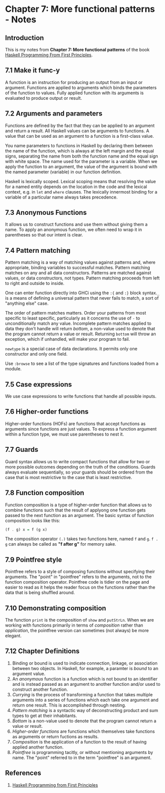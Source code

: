 # Chapter 7: More functional patterns - Notes

## Introduction

This is my notes from **Chapter 7: More functional patterns** of the book [Haskell Programming From First Principles](http://haskellbook.com).

## 7.1 Make it func-y

A function is an instruction for producing an output from an input or argument. Functions are applied to arguments which binds the parameters of the function to values. Fully applied function with its arguments is evaluated to produce output or result.

## 7.2 Arguments and parameters

Functions are defined by the fact that they can be applied to an argument and return a result. All Haskell values can be arguments to functions. A value that can be used as an argument to a function is a first-class value.

You name parameters to functions in Haskell by declaring them between the name of the function, which is always at the left margin and the equal signs, separating the name from both the function name and the equal sign with white space. The name used for the parameter is a variable. When we apply the function to an argument, the value of the argument is bound with the named parameter (variable) in our function definition.

Haskell is lexically scoped. Lexical scoping means that resolving the value for a named entity depends on the location in the code and the lexical context, e.g. in `let` and `where` clauses. The lexically innermost binding for a variable of a particular name always takes precedence.

## 7.3 Anonymous Functions

It allows us to construct functions and use them without giving them a name. To apply an anonymous function, we often need to wrap it in parentheses so that our intent is clear.

## 7.4 Pattern matching

Pattern matching is a way of matching values against patterns and, where appropriate, binding variables to successful matches. Pattern matching matches on any and all data constructors. Patterns are matched against values, or data constructors, not types. Pattern matching proceeds from left to right and outside to inside.

One can enter function directly into GHCi using the `:{` and `:}` block syntax.`_` is a means of defining a universal pattern that never fails to match, a sort of "anything else" case.

The order of pattern matches matters. Order your patterns from most specific to least specific, particularly as it concerns the use of `-` to unconditionally match any value. Incomplete pattern matches applied to data they don't handle will return *bottom*, a non-value used to denote that the program cannot return a value or result. Returning `bottom` will throw an exception, which if unhandled, will make your program to fail.

`newtype` is a special case of data declarations. It permits only one constructor and only one field.

Use `:browse` to see a list of the type signatures and functions loaded from a module.

## 7.5 Case expressions

We use case expressions to write functions that handle all possible inputs.

## 7.6 Higher-order functions

Higher-order functions (HOFs) are functions that accept functions as arguments since functions are just values. To express a function argument within a function type, we must use parentheses to nest it.

## 7.7 Guards

Guard syntax allows us to write compact functions that allow for two or more possible outcomes depending on the truth of the conditions. Guards always evaluate sequentially, so your guards should be ordered from the case that is most restrictive to the case that is least restrictive.

## 7.8 Function composition

Function composition is a type of higher-order function that allows us to combine functions such that the result of applyong one function gets passed to the next function as an argument. The basic syntax of function composition looks like this:

```haskell
(f . g) x = f (g x)
```

The composition operator `(.)` takes two functions here, named `f` and `g`. `f . g` can always be called as **"f after g"** for memory sake.

## 7.9 Pointfree style

Pointfree refers to a style of composing functions without specifying their arguments. The "point" in "pointfree" refers to the arguments, not to the function composition operator. Pointfree code is tidier on the page and easier to read as it helps the reader focus on the functions rather than the data that is being shuffled around.

## 7.10 Demonstrating composition

The function `print` is the composition of `show` and `putStrLn`. When we are working with functions primarily in terms of *composition* rather than *application*, the pointfree version can sometimes (not always) be more elegant.

## 7.12 Chapter Definitions

1. Binding or bound is used to indicate connection, linkage, or association between two objects. In Haskell, for example, a paramter is *bound* to an argument value.
2. An *anonymous* function is a function which is not bound to an identifier and is instead passed as an argument to another function and/or used to construct another function.
3. *Currying* is the process of transforming a function that takes multiple arguments into a series of functions which each take one argument and return one result. This is accomplished through nesting.
4. *Pattern matching* is a syntactic way of deconstructing product and sum types to get at their inhabitants.
5. *Bottom* is a non-value used to denote that the program cannot return a value or result.
6. *Higher-order functions* are functions which themselves take functions as arguments or return fuctions as results.
7. *Composition* is the application of a function to the result of having applied another function.
8. *Pointfree* is programming tacitly, or without mentioning arguments by name. The "point" referred to in the term "pointfree" is an argument.

## References

1. [Haskell Programming from First Principles](http://haskellbook.com/)
